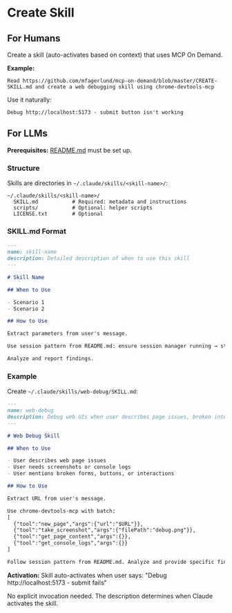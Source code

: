 # Create Skill

## For Humans

Create a skill (auto-activates based on context) that uses MCP On Demand.

**Example:**

```
Read https://github.com/mfagerlund/mcp-on-demand/blob/master/CREATE-SKILL.md and create a web debugging skill using chrome-devtools-mcp
```

Use it naturally:
```
Debug http://localhost:5173 - submit button isn't working
```

## For LLMs

**Prerequisites:** [README.md](README.md) must be set up.

### Structure

Skills are directories in `~/.claude/skills/<skill-name>/`:

```
~/.claude/skills/<skill-name>/
  SKILL.md           # Required: metadata and instructions
  scripts/           # Optional: helper scripts
  LICENSE.txt        # Optional
```

### SKILL.md Format

```markdown
---
name: skill-name
description: Detailed description of when to use this skill
---

# Skill Name

## When to Use

- Scenario 1
- Scenario 2

## How to Use

Extract parameters from user's message.

Use session pattern from README.md: ensure session manager running → start → batch → stop.

Analyze and report findings.
```

### Example

Create `~/.claude/skills/web-debug/SKILL.md`:

```markdown
---
name: web-debug
description: Debug web UIs when user describes page issues, broken interactions, or needs screenshots/console analysis
---

# Web Debug Skill

## When to Use

- User describes web page issues
- User needs screenshots or console logs
- User mentions broken forms, buttons, or interactions

## How to Use

Extract URL from user's message.

Use chrome-devtools-mcp with batch:
[
  {"tool":"new_page","args":{"url":"$URL"}},
  {"tool":"take_screenshot","args":{"filePath":"debug.png"}},
  {"tool":"get_page_content","args":{}},
  {"tool":"get_console_logs","args":{}}
]

Follow session pattern from README.md. Analyze and provide specific findings.
```

**Activation:** Skill auto-activates when user says: "Debug http://localhost:5173 - submit fails"

No explicit invocation needed. The description determines when Claude activates the skill.

